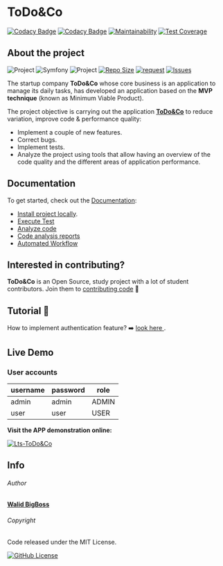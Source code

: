 # ToDo&Co

[![Codacy Badge](https://app.codacy.com/project/badge/Grade/91d9b378cacd4e52b715c0bdb220b7da)](https://www.codacy.com/gh/bigboss-oualid/project_8/dashboard?utm_source=github.com&amp;utm_medium=referral&amp;utm_content=bigboss-oualid/project_8&amp;utm_campaign=Badge_Grade)
[![Codacy Badge](https://app.codacy.com/project/badge/Coverage/91d9b378cacd4e52b715c0bdb220b7da)](https://www.codacy.com/gh/bigboss-oualid/project_8/dashboard?utm_source=github.com&utm_medium=referral&utm_content=bigboss-oualid/project_8&utm_campaign=Badge_Coverage)
[![Maintainability](https://api.codeclimate.com/v1/badges/d85d8f92084ad5a6188c/maintainability)](https://codeclimate.com/github/bigboss-oualid/project_8/maintainability)
[![Test Coverage](https://api.codeclimate.com/v1/badges/d85d8f92084ad5a6188c/test_coverage)](https://codeclimate.com/github/bigboss-oualid/project_8/test_coverage)

## About the project

![Project](https://img.shields.io/badge/Project-8-red.svg)
![Symfony](https://img.shields.io/badge/Symfony-v4.4(lts)-45CB3E)
![Project](https://img.shields.io/w3c-validation/html?preset=HTML%2C%20SVG%201.1%2C%20MathML%203.0&targetUrl=https%3A%2F%2Fwww.todolist.it-bigboss.de)
[![Repo Size](https://img.shields.io/github/repo-size/bigboss-oualid/project_7?label=Repo+Size)](https://github.com/bigboss-oualid/project_8/tree/dev)
[![request](https://img.shields.io/github/issues-pr-closed/bigboss-oualid/project_8?color=33FFCC)](https://github.com/bigboss-oualid/project_7/pulls?q=is%3Apr+is%3Aclosed)
[![Issues](https://img.shields.io/github/issues-closed/bigboss-oualid/project_8?logo=logo)](https://github.com/bigboss-oualid/project_8/issues?q=is%3Aissue+is%3Aclosed)

The startup company **ToDo&Co** whose core business is an application to manage its daily tasks, has developed an application based on the **MVP technique** (known as Minimum Viable Product).

The project objective is carrying out the application [**ToDo&Co**](https://github.com/saro0h/projet8-TodoList) to reduce variation, improve code & performance quality:
* Implement a couple of new features.
* Correct bugs.
* Implement tests.
* Analyze the project using tools that allow having an overview of the code quality and the different areas of application performance.

## Documentation
To get started, check out the [Documentation](https://bigboss-oualid.github.io/project_8/ "Summary"):
* [Install project locally](https://bigboss-oualid.github.io/project_8/github_pages/installation.html).
* [Execute Test](https://bigboss-oualid.github.io/project_8/github_pages/tests.html)
* [Analyze code](https://bigboss-oualid.github.io/project_8/github_pages/analysis.html)
* [Code analysis reports ](https://bigboss-oualid.github.io/project_8/github_pages/current_reports.html)
* [Automated Workflow](https://bigboss-oualid.github.io/project_8/github_pages/automated_workflow.png)

## Interested in contributing?
**ToDo&Co** is an Open Source, study project with a lot of student contributors. Join them to [contributing code](https://github.com/bigboss-oualid/project_8/blob/hotfixes/CODE_ANALYSIS/CONTRIBUTING.md) :school:

## Tutorial 🤔
How to implement authentication feature? :arrow_right:  [look here ](https://github.com/bigboss-oualid/project_8/blob/hotfixes/CODE_ANALYSIS/docs/authentication_tutorial/authentication.md).
 
## Live Demo
### User accounts

username   | password |    role    |
---------- | -------- | -----------|
 admin     |   admin  |    ADMIN   |
 user      |   user   |    USER    |
 
**Visit the APP demonstration online:**

[![Lts-ToDo&Co](https://img.shields.io/badge/Symfony-ToDo&Co-red.svg)](https://todolist.it-bigboss.de "Manage your tasks")

## Info 
###### Author
[**Walid BigBoss**](https://it-bigboss.de)

###### Copyright
Code released under the MIT License.

[![GitHub License](https://img.shields.io/github/license/bigboss-oualid/projet_6?label=License)](https://github.com/bigboss-oualid/project_8/blob/master/LICENSE)
